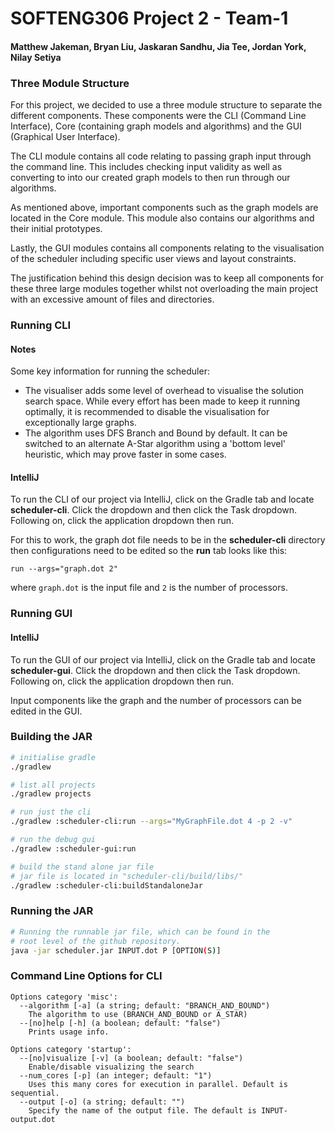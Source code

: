 # SOFTENG306 Project 2 - Team-1

#### Matthew Jakeman, Bryan Liu, Jaskaran Sandhu, Jia Tee, Jordan York, Nilay Setiya

### Three Module Structure
For this project, we decided to use a three module structure to separate the different components. These components
were the CLI (Command Line Interface), Core (containing graph models and algorithms)
and the GUI (Graphical User Interface).

The CLI module contains all code relating to passing graph input through the command line. This includes checking input
validity as well as converting to into our created graph models to then run through our algorithms.

As mentioned above, important components such as the graph models are located in the Core module. This module also
contains our algorithms and their initial prototypes.

Lastly, the GUI modules contains all components relating to the visualisation of the scheduler including specific
user views and layout constraints.

The justification behind this design decision was to keep all components for these three large modules
together whilst not overloading the main project with an excessive amount of files and directories.

### Running CLI

#### Notes
Some key information for running the scheduler:
 - The visualiser adds some level of overhead to visualise the solution search space. While every effort has been made to keep it running optimally, it is recommended to disable the visualisation for exceptionally large graphs.
 - The algorithm uses DFS Branch and Bound by default. It can be switched to an alternate A-Star algorithm using a 'bottom level' heuristic, which may prove faster in some cases.

#### IntelliJ

To run the CLI of our project via IntelliJ, click on the Gradle tab and locate **scheduler-cli**. Click the dropdown
and then click the Task dropdown. Following on, click the application dropdown then run. 

For this to work, the graph dot
file needs to be in the **scheduler-cli** directory then configurations need to be edited so the **run** tab looks 
like this:

`run --args="graph.dot 2" `

where `graph.dot` is the input file and `2` is the number of processors.

### Running GUI

#### IntelliJ

To run the GUI of our project via IntelliJ, click on the Gradle tab and locate **scheduler-gui**. Click the dropdown
and then click the Task dropdown. Following on, click the application dropdown then run.

Input components like the graph and the number of processors can be edited in the GUI.



### Building the JAR

```bash
# initialise gradle
./gradlew

# list all projects
./gradlew projects

# run just the cli
./gradlew :scheduler-cli:run --args="MyGraphFile.dot 4 -p 2 -v"

# run the debug gui
./gradlew :scheduler-gui:run

# build the stand alone jar file
# jar file is located in "scheduler-cli/build/libs/"
./gradlew :scheduler-cli:buildStandaloneJar
```

### Running the JAR
```bash
# Running the runnable jar file, which can be found in the 
# root level of the github repository.
java -jar scheduler.jar INPUT.dot P [OPTION(S)]
```

### Command Line Options for CLI

```
Options category 'misc':
  --algorithm [-a] (a string; default: "BRANCH_AND_BOUND")
    The algorithm to use (BRANCH_AND_BOUND or A_STAR)
  --[no]help [-h] (a boolean; default: "false")
    Prints usage info.

Options category 'startup':
  --[no]visualize [-v] (a boolean; default: "false")
    Enable/disable visualizing the search
  --num_cores [-p] (an integer; default: "1")
    Uses this many cores for execution in parallel. Default is sequential.
  --output [-o] (a string; default: "")
    Specify the name of the output file. The default is INPUT-output.dot
```